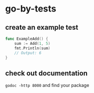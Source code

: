 # go-by-tests

## create an example test
```go
func ExampleAdd() {
	sum := Add(1, 5)
	fmt.Println(sum)
	// Output: 6
}
```

## check out documentation
`godoc -http 8000` and find your package
